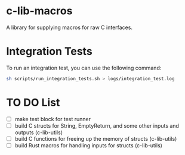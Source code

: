 # c-lib-macros
A library for supplying macros for raw C interfaces. 


# Integration Tests

To run an integration test, you can use the following command:

```bash
sh scripts/run_integration_tests.sh > logs/integration_test.log
```


# TO DO List

- [ ] make test block for test runner
- [ ] build C structs for String, EmptyReturn, and some other inputs and outputs (c-lib-utils)
- [ ] build C functions for freeing up the memory of structs (c-lib-utils)
- [ ] build Rust macros for handling inputs for structs (c-lib-utils)
